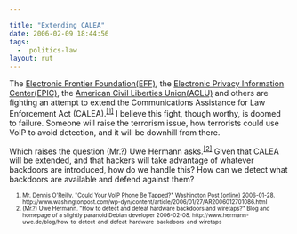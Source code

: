 ```yaml
---

title: "Extending CALEA"
date: 2006-02-09 18:44:56
tags:
  -  politics-law
layout: rut
---
```



<p>The <a href="www.eff.org" title="Electronic Frontier Foundation">Electronic Frontier Foundation(EFF)</a>, the <a href="www.epic.org" title="Electronic Privacy Information Center">Electronic Privacy Information Center(EPIC)</a>, the <a href="www.aclu.org" title="American Civil Liberties Union">American Civil Liberties Union(ACLU)</a> and others are fighting an attempt to extend the Communications Assistance for Law Enforcement Act (CALEA).<sup><a href="http://www.washingtonpost.com/wp-dyn/content/article/2006/01/27/AR2006012701086.html" title="Could Your VoIP Phone Be Tapped?">[1]</a></sup> I believe this fight, though worthy, is doomed to failure.  Someone will raise the terrorism issue, how terrorists could use VoIP to avoid detection, and it will be downhill from there.</p>  <p>Which raises the question (Mr.?) Uwe Hermann asks.<sup><a href="http://www.hermann-uwe.de/blog/how-to-detect-and-defeat-hardware-backdoors-and-wiretaps" title="How to detect and defeat hardware backdoors and wiretaps?">[2]</a></sup> Given that CALEA will be extended, and that hackers will take advantage of whatever backdoors are introduced, how do we handle this?  How can we detect what backdoors are available and defend against them?</p>  <ol><font size="-2"><li><font size="-2">Mr. Dennis O'Reilly.  "Could Your VoIP Phone Be Tapped?" Washington Post (online) 2006-01-28. http://www.washingtonpost.com/wp-dyn/content/article/2006/01/27/AR2006012701086.html</font></li><li><font size="-2">(Mr.?) Uwe Hermann.  "How to detect and defeat hardware backdoors and wiretaps?"  Blog and homepage of a slightly paranoid Debian developer 2006-02-08. http://www.hermann-uwe.de/blog/how-to-detect-and-defeat-hardware-backdoors-and-wiretaps </font></li></font></ol>

